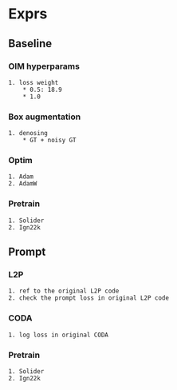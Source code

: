 # Exprs

## Baseline

### OIM hyperparams

    1. loss weight
        * 0.5: 18.9
        * 1.0

### Box augmentation

    1. denosing
        * GT + noisy GT

### Optim

    1. Adam
    2. AdamW

### Pretrain

    1. Solider
    2. Ign22k

## Prompt

### L2P

    1. ref to the original L2P code
    2. check the prompt loss in original L2P code

### CODA

    1. log loss in original CODA

### Pretrain

    1. Solider
    2. Ign22k
